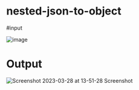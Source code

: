 ﻿# nested-json-to-object
 #input 
 
 ![image](https://user-images.githubusercontent.com/94893558/228176350-b7e7b2bb-fc03-4e6c-a505-f8f3825d6052.png)

# Output 
![Screenshot 2023-03-28 at 13-51-28 Screenshot](https://user-images.githubusercontent.com/94893558/228175953-49a1cc43-a119-4223-83a6-c69e4b1f9605.png)
